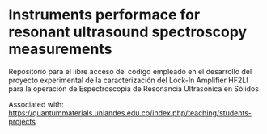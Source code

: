 # Instruments performace for resonant ultrasound spectroscopy measurements





Repositorio para el libre acceso del código empleado en el desarrollo del proyecto experimental de la caracterización del Lock-In Amplifier HF2LI para la operación de Espectroscopia de Resonancia Ultrasónica en Sólidos



Associated with: https://quantummaterials.uniandes.edu.co/index.php/teaching/students-projects
